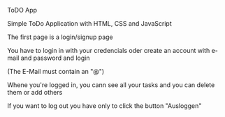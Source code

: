 ToDO App


Simple ToDo Application with HTML, CSS and JavaScript


The first page is a login/signup page

You have to login in with your credencials oder create an account with e-mail and password and login

(The E-Mail must contain an "@")


Whene you're logged in, you cann see all your tasks and you can delete them or add others

If you want to log out you have only to click the button "Ausloggen"



